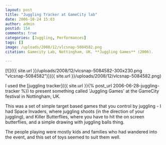 ```yaml
---
layout: post
title: "Juggling Tracker at GameCity lab"
date: 2006-10-24 15:03
author: admin
postid: 154
comments: true
categories: [Juggling, Performances]
tags: []
image: /uploads/2008/12/vlcsnap-5084582.png
citation: Gamecity Lab, Nottingham, UK. **Juggling Games** (2006).

---
```

[![]({{ site.url }}/uploads/2008/12/vlcsnap-5084582-300x230.png "vlcsnap-5084582")]({{ site.url }}/uploads/2008/12/vlcsnap-5084582.png)

I used the [juggling tracker]({{ site.url }}{% post_url 2006-06-28-juggling-tracker %}) to present something called 'Juggling Games' at the GameCity festival in Nottingham, UK.

This was a set of simple target based games that you control by juggling - I had Space Invaders, where juggling shoots (in the direction of your juggling), and Killer Butterflies, where you have to hit the on screen butterflies, and a simple drawing with juggling balls thing.

The people playing were mostly kids and families who had wandered into the event, and this set of toys seemed to suit them well.

